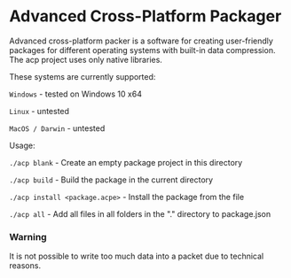 # Advanced Cross-Platform Packager


Advanced cross-platform packer is a software for creating user-friendly packages for different operating systems with built-in data compression. The acp project uses only native libraries.

These systems are currently supported:

`Windows` - tested on Windows 10 x64

`Linux` - untested

`MacOS / Darwin` - untested

Usage:

`./acp blank` - Create an empty package project in this directory

`./acp build` - Build the package in the current directory

`./acp install <package.acpe>` - Install the package from the file

`./acp all` - Add all files in all folders in the "." directory to package.json

### Warning
It is not possible to write too much data into a packet due to technical reasons.
